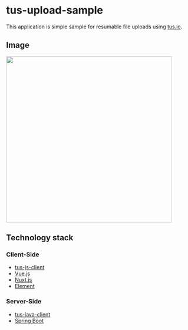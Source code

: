 # tus-upload-sample

This application is simple sample for resumable file uploads using [tus.io](https://tus.io/).

## Image

<img width="450" src="https://user-images.githubusercontent.com/32428472/56452873-b116e500-6372-11e9-9e40-5566396e2cc9.png">

## Technology stack

### Client-Side

- [tus-js-client](https://github.com/tus/tus-js-client)
- [Vue.js](https://github.com/vuejs/vue)
- [Nuxt.js](https://github.com/nuxt)
- [Element](https://github.com/ElemeFE/element)

### Server-Side

- [tus-java-client](https://github.com/tus/tus-js-client)
- [Spring Boot](https://github.com/spring-projects/spring-boot)
